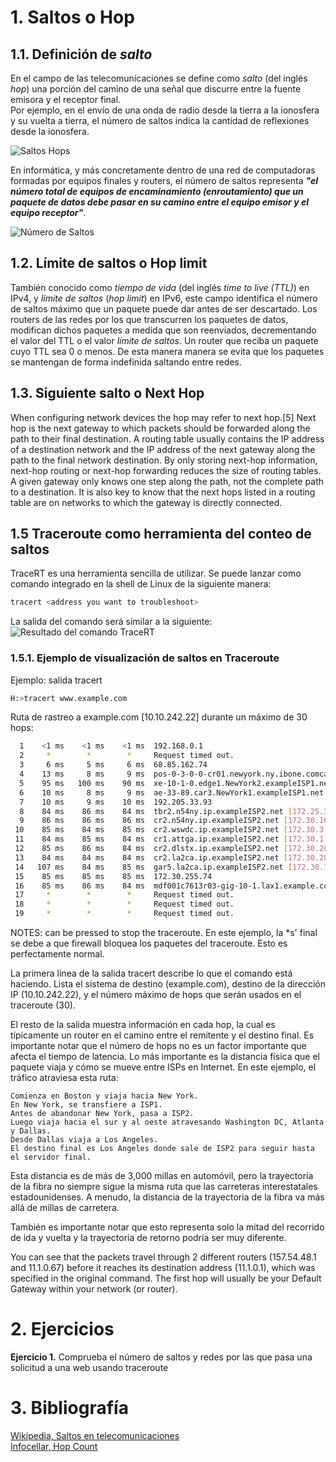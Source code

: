 # 1. Saltos o Hop 
## 1.1. Definición de *salto*
En el campo de las telecomunicaciones se define como *salto* (del inglés *hop*) una porción del camino de una señal que discurre entre la fuente emisora y el receptor final.   
Por ejemplo, en el envío de una onda de radio desde la tierra a la ionosfera y su vuelta a tierra, el número de saltos indica la cantidad de reflexiones desde la ionosfera. 

![Saltos Hops](/saltos1.png "Saltos de una emisión de radio con la ionosfera")

En informática, y más concretamente dentro de una red de computadoras formadas por equipos finales y routers, el número de saltos representa ***"el número total de equipos de encaminamiento (enroutamiento) que un paquete de datos debe pasar en su camino entre el equipo emisor y el equipo receptor"***.  

![Número de Saltos](/next-hop/hop-count.gif "Cómo contar los saltos entre equipos")
 
## 1.2. Límite de saltos o Hop limit
También conocido como *tiempo de vida* (del inglés *time to live (TTL)*) en IPv4, y *límite de saltos* (*hop limit*) en IPv6, este campo identifica el número de saltos máximo que un paquete puede dar antes de ser descartado. Los routers de las redes por los que transcurren los paquetes de datos, modifican dichos paquetes a medida que son reenviados, decrementando el valor del TTL o el valor *límite de saltos*. Un router que reciba un paquete cuyo TTL sea 0 o menos. De esta manera manera se evita que los paquetes se mantengan de forma indefinida saltando entre redes. 


## 1.3. Siguiente salto o Next Hop
When configuring network devices the hop may refer to next hop.[5] Next hop is the next gateway to which packets should be forwarded along the path to their final destination. A routing table usually contains the IP address of a destination network and the IP address of the next gateway along the path to the final network destination. By only storing next-hop information, next-hop routing or next-hop forwarding reduces the size of routing tables. A given gateway only knows one step along the path, not the complete path to a destination. It is also key to know that the next hops listed in a routing table are on networks to which the gateway is directly connected.

## 1.5 Traceroute como herramienta del conteo de saltos

TraceRT es una herramienta sencilla de utilizar. Se puede lanzar como comando integrado en la shell de Linux de la siguiente manera:  

```bash
tracert <address you want to troubleshoot>
```
La salida del comando será similar a la siguiente:
![Resultado del comando TraceRT](./next-hop/tracert-example.jpg "Saltos de una emisión de radio con la ionosfera")

### 1.5.1. Ejemplo de visualización de saltos en Traceroute  
Ejemplo: salida tracert
```bash
H:>tracert www.example.com
```
Ruta de rastreo a example.com [10.10.242.22]
durante un máximo de 30 hops: 

```bash
  1    <1 ms    <1 ms    <1 ms  192.168.0.1
  2     *        *        *     Request timed out.
  3     6 ms     5 ms     6 ms  68.85.162.74
  4    13 ms     8 ms     9 ms  pos-0-3-0-0-cr01.newyork.ny.ibone.comcast.net [68.86.90.57]
  5    95 ms   100 ms    90 ms  xe-10-1-0.edge1.NewYork2.exampleISP1.net [10.1.169.45]
  6    10 ms     8 ms     9 ms  ae-33-89.car3.NewYork1.exampleISP1.net [10.2.16.133]
  7    10 ms     9 ms    10 ms  192.205.33.93
  8    84 ms    86 ms    84 ms  tbr2.n54ny.ip.exampleISP2.net [172.25.3.110]
  9    86 ms    86 ms    86 ms  cr2.n54ny.ip.exampleISP2.net [172.30.16.133]
 10    85 ms    84 ms    85 ms  cr2.wswdc.ip.exampleISP2.net [172.30.3.38]
 11    84 ms    85 ms    84 ms  cr1.attga.ip.exampleISP2.net [172.30.1.173]
 12    85 ms    86 ms    84 ms  cr2.dlstx.ip.exampleISP2.net [172.30.28.174]
 13    84 ms    84 ms    84 ms  cr2.la2ca.ip.exampleISP2.net [172.30.28.178]
 14   107 ms    84 ms    85 ms  gar5.la2ca.ip.exampleISP2.net [172.30.129.25]
 15    85 ms    85 ms    85 ms  172.30.255.74
 16    85 ms    86 ms    84 ms  mdf001c7613r03-gig-10-1.lax1.example.com [10.10.193.242]
 17     *        *        *     Request timed out.
 18     *        *        *     Request timed out.
 19     *        *        *     Request timed out.
```

NOTES: can be pressed to stop the traceroute. En este ejemplo, la *s' final se debe a que firewall bloquea los paquetes del traceroute. Esto es perfectamente normal.

La primera línea de la salida tracert describe lo que el comando está haciendo. Lista el sistema de destino (example.com), destino de la dirección IP (10.10.242.22), y el número máximo de hops que serán usados en el traceroute (30).

El resto de la salida muestra información en cada hop, la cual es típicamente un router en el camino entre el remitente y el destino final. Es importante notar que el número de hops no es un factor importante que afecta el tiempo de latencia. Lo más importante es la distancia física que el paquete viaja y cómo se mueve entre ISPs en Internet. En este ejemplo, el tráfico atraviesa esta ruta:

    Comienza en Boston y viaja hacia New York.
    En New York, se transfiere a ISP1.
    Antes de abandonar New York, pasa a ISP2.
    Luego viaja hacia el sur y al oeste atravesando Washington DC, Atlanta y Dallas.
    Desde Dallas viaja a Los Angeles.
    El destino final es Los Angeles donde sale de ISP2 para seguir hasta el servidor final.

Esta distancia es de más de 3,000 millas en automóvil, pero la trayectoria de la fibra no siempre sigue la misma ruta que las carreteras interestatales estadounidenses. A menudo, la distancia de la trayectoria de la fibra va más allá de millas de carretera. 
    
También es importante notar que esto representa solo la mitad del recorrido de ida y vuelta y la trayectoria de retorno podría ser muy diferente.


You can see that the packets travel through 2 different routers (157.54.48.1 and 11.1.0.67) before it reaches its destination address (11.1.0.1), which was specified in the original command. The first hop will usually be your Default Gateway within your network (or router).



# 2. Ejercicios

**Ejercicio 1.** Comprueba el número de saltos y redes por las que pasa una solicitud a una web usando traceroute

# 3. Bibliografía

[Wikipedia, Saltos en telecomunicaciones](https://en.wikipedia.org/wiki/Hop_(telecommunications))  
[Infocellar, Hop Count](https://web.archive.org/web/20141004153508/http://www.infocellar.com/networks/ip/hop-count.htm)

